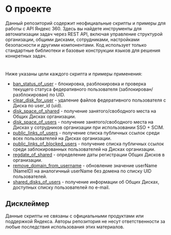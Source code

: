 # О проекте
Данный репозиторий содержит неофициальные скрипты и примеры для работы с API Яндекс 360. Здесь вы найдете инструменты для автоматизации задач через REST API, включая управление структурой организации, общими дисками, сотрудниками, настройками безопасности и другими компонентами. Код использует только стандартные библиотеки и базовые конструкции языков для решения конкретных задач. 
#
Ниже указаны цели каждого скрипта и примеры применения:
- [ban_status_of_user](https://github.com/TAM-WD/360/blob/main/ban_status_of_user.py) - блокировка, разблокировка и проверка текущего статуса федеративного пользователя (заблокирован/разблокирован) по UID.
- [clear_disk_for_user](https://github.com/TAM-WD/360/blob/main/clear_disk_for_user.py) - удаление файлов федеративного пользователя с Диска по user_id (uid).
- [disk_space_of_shared](https://github.com/TAM-WD/360/blob/main/disk_space_of_shared.py) - получение занятого/свободного места на Общих Дисках организации.
- [disk_space_of_users](https://github.com/TAM-WD/360/blob/main/disk_space_of_users.py) - получение занятого/свободного места на Дисках у сотрудников организации при использовании SSO + SCIM.
- [public_links_of_users](https://github.com/TAM-WD/360/blob/main/public_links_of_users.py) - получение списка публичных ссылок среди всех пользователей на Дисках организации.
- [public_links_of_blocked_users](https://github.com/TAM-WD/360/blob/main/public_links_of_blocked_users.py) - получение списка публичных ссылок среди заблокированных пользователей на Дисках организации.
- [regdate_of_shared](https://github.com/TAM-WD/360/blob/main/regdate_of_shared.py) - определение даты регистрации Общих Дисков в организации.
- [remove_domain_from_username](https://github.com/TAM-WD/360/blob/main/remove_domain_from_username.py) - обновление значение userName (NameID) на аналогичный userName без домена по списку UID пользователей.
- [shared_disks_of_users](https://github.com/TAM-WD/360/blob/main/shared_disks_of_users.py) - получение информации об Общих Дисках, доступных списку пользователей по e-mail.

## Дисклеймер
Данные скрипты не связаны с официальными продуктами или поддержкой Яндекса. Авторы репозитория не несут ответственности за любые последствия использования этих материалов.
